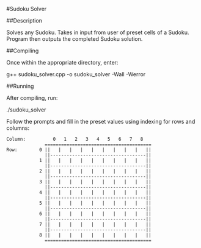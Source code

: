 #Sudoku Solver

##Description

Solves any Sudoku. Takes in input from user of preset cells of a Sudoku.
Program then outputs the completed Sudoku solution.

##Compiling

Once within the appropriate directory, enter:

g++ sudoku_solver.cpp -o sudoku_solver -Wall -Werror

##Running

After compiling, run:

./sudoku_solver

Follow the prompts and fill in the preset values using indexing for rows and columns:

	Column:			 0   1   2   3   4   5   6   7   8
				  =======================================
	Row:		0 ||   |   |   |   |   |   |   |   |   ||
				  ||-----------------------------------||
				1 ||   |   |   |   |   |   |   |   |   ||
				  ||-----------------------------------||
				2 ||   |   |   |   |   |   |   |   |   ||
				  ||-----------------------------------||
				3 ||   |   |   |   |   |   |   |   |   ||
				  ||-----------------------------------||
				4 ||   |   |   |   |   |   |   |   |   ||
				  ||-----------------------------------||
				5 ||   |   |   |   |   |   |   |   |   ||
				  ||-----------------------------------||
				6 ||   |   |   |   |   |   |   |   |   ||
				  ||-----------------------------------||
				7 ||   |   |   |   |   |   |   |   |   ||
				  ||-----------------------------------||
				8 ||   |   |   |   |   |   |   |   |   ||
				  =======================================

